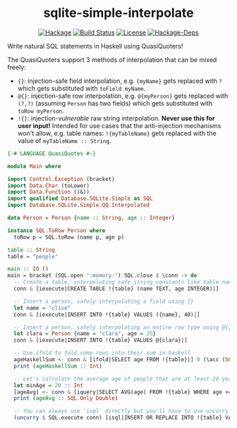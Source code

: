 <h1 align="center">sqlite-simple-interpolate</h1>

<p align="center">
  <a href="https://hackage.haskell.org/package/sqlite-simple-interpolate"><img src="https://img.shields.io/hackage/v/sqlite-simple-interpolate" alt="Hackage"></a>
  <a href="https://github.com/ruby0b/sqlite-simple-interpolate/actions/workflows/haskell-ci.yml"><img src="https://github.com/ruby0b/sqlite-simple-interpolate/actions/workflows/haskell-ci.yml/badge.svg" alt="Build Status"></a>
  <a href="https://github.com/simmsb/calamity/blob/master/LICENSE"><img src="https://img.shields.io/github/license/ruby0b/sqlite-simple-interpolate" alt="License"></a>
  <a href="https://hackage.haskell.org/package/sqlite-simple-interpolate"><img src="https://img.shields.io/hackage-deps/v/sqlite-simple-interpolate" alt="Hackage-Deps"></a>
</p>

Write natural SQL statements in Haskell using QuasiQuoters!

The QuasiQuoters support 3 methods of interpolation that can be mixed freely:

- `{}`: injection-safe field interpolation, e.g. `{myName}` gets replaced with `?` which gets substituted with `toField myName`.
- `@{}`: injection-safe row interpolation, e.g. `@{myPerson}` gets replaced with `(?,?)` (assuming `Person` has two fields) which gets substituted with `toRow myPerson`.
- `!{}`: injection-_vulnerable_ raw string interpolation. **Never use this for user input!** Intended for use cases that the anti-injection mechanisms won't allow, e.g. table names: `!{myTableName}` gets replaced with the value of `myTableName :: String`.

```haskell
{-# LANGUAGE QuasiQuotes #-}

module Main where

import Control.Exception (bracket)
import Data.Char (toLower)
import Data.Function ((&))
import qualified Database.SQLite.Simple as SQL
import Database.SQLite.Simple.QQ.Interpolated

data Person = Person {name :: String, age :: Integer}

instance SQL.ToRow Person where
  toRow p = SQL.toRow (name p, age p)

table :: String
table = "people"

main :: IO ()
main = bracket (SQL.open ":memory:") SQL.close $ \conn -> do
  -- Create a table, interpolating safe string constants like table names with !{}
  conn & [iexecute|CREATE TABLE !{table} (name TEXT, age INTEGER)|]

  -- Insert a person, safely interpolating a field using {}
  let name = "clive"
  conn & [iexecute|INSERT INTO !{table} VALUES ({name}, 40)|]

  -- Insert a person, safely interpolating an entire row type using @{} (gets replaced with "(?,?)")
  let clara = Person {name = "clara", age = 25}
  conn & [iexecute|INSERT INTO !{table} VALUES @{clara}|]

  -- Use ifold to fold some rows into their sum in haskell
  ageHaskellSum <- conn & [ifold|SELECT age FROM !{table}|] 0 (\acc (SQL.Only x) -> pure (acc + x))
  print (ageHaskellSum :: Int)

  -- Let's calculate the average age of people that are at least 20 years old
  let minAge = 20 :: Int
  [ageAvg] <- conn & [iquery|SELECT AVG(age) FROM !{table} WHERE age >= {minAge}|]
  print (ageAvg :: SQL.Only Double)

  -- You can always use 'isql' directly but you'll have to use uncurry:
  (uncurry $ SQL.execute conn) [isql|INSERT OR REPLACE INTO !{table} VALUES ({name}, 41)|]
```
